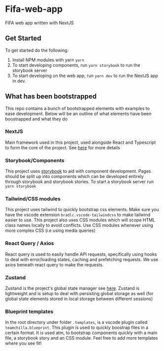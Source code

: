 # Fifa-web-app

FIFA web app written with NextJS

## Get Started

To get started do the following:

1. Install NPM modules with yarn `yarn`
2. To start developing components, run `yarn storybook` to run the storybook server
3. To start developing on the web app, run `yarn dev` to run the NextJS app in dev.

## What has been bootstrapped

This repo contains a bunch of bootstrapped elements with examples to ease development. Below will be an outline of what elements have been boostrapped and what they do

### NextJS

Main framework used in this project, used alongside React and Typescript to form the core of the project. See [here](nextjs.org/) for more details

### Storybook/Components

This project uses [storybook](https://storybook.js.org/) to aid with component development. Pages should be split up into components which can be developed entirely through storybook and storybook stories. To start a storybook server run `yarn storybook`

### Tailwind/CSS modules

This project uses tailwind to quickly bootstrap css elements. Make sure you have the vscode extension `bradlc.vscode-tailwindcss` to make tailwind easier to use. This project also uses CSS modules which will scope HTML class names locally to avoid conflicts. Use CSS modules whenever using more complex CSS (i.e using media queries)

### React Query / Axios

React query is used to easily handle API requests, specifically using hooks to deal with error/loading states, caching and prefetching requests. We use axios beneath react query to make the requests.

### Zustand

Zustand is the project's global state manager see [here](https://github.com/pmndrs/zustand). Zustand is lightweight and is setup to deal with persisting global storage as well (for global state elements stored in local storage between different sessions)

### Blueprint templates

In the root directory under folder `.templates`, is a vscode plugin called `teamchilla.blueprint`. This plugin is used to quickly boostrap files in a certain format. It is used atm, to bootstrap components quickly with a main file, a storybook story and an CSS module. Feel free to add more templates where you see fit!
